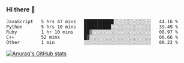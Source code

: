 ### Hi there 👋
<!--START_SECTION:waka-->

```text
JavaScript   5 hrs 47 mins   ███████████░░░░░░░░░░░░░░   44.16 %
Python       5 hrs 10 mins   ██████████░░░░░░░░░░░░░░░   39.49 %
Ruby         1 hr 10 mins    ██▒░░░░░░░░░░░░░░░░░░░░░░   08.97 %
C++          52 mins         █▓░░░░░░░░░░░░░░░░░░░░░░░   06.66 %
Other        1 min           ░░░░░░░░░░░░░░░░░░░░░░░░░   00.22 %
```

<!--END_SECTION:waka-->
[![Anurag's GitHub stats](https://github-readme-stats.vercel.app/api?username=Kevinbarrero)](https://github.com/anuraghazra/github-readme-stats)
<!--
**Kevinbarrero/Kevinbarrero** is a ✨ _special_ ✨ repository because its `README.md` (this file) appears on your GitHub profile.

Here are some ideas to get you started:

- 🔭 I’m currently working on ...
- 🌱 I’m currently learning ...
- 👯 I’m looking to collaborate on ...
- 🤔 I’m looking for help with ...
- 💬 Ask me about ...
- 📫 How to reach me: ...
- 😄 Pronouns: ...
- ⚡ Fun fact: ...

-->


